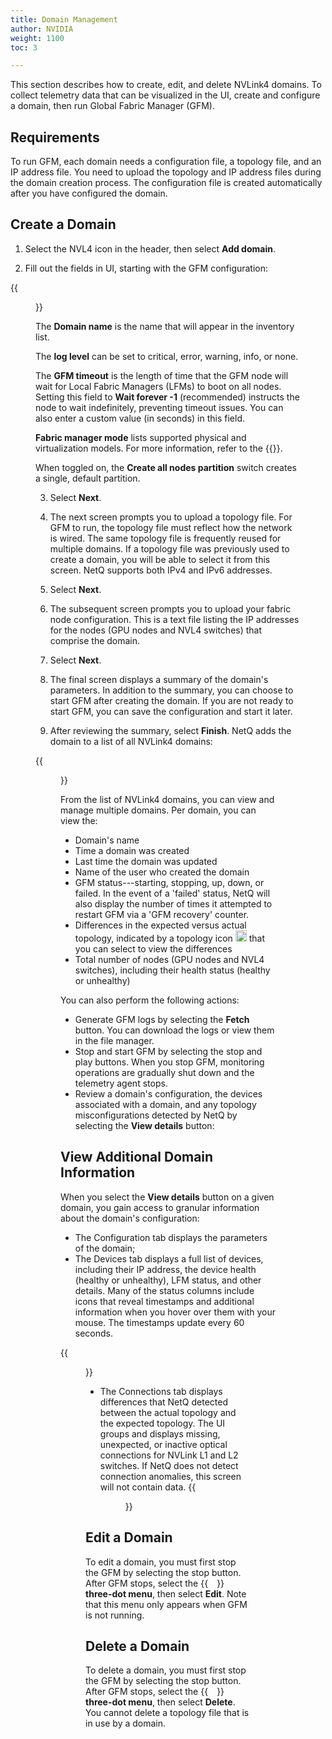 ```yaml
---
title: Domain Management
author: NVIDIA
weight: 1100
toc: 3

---
```


This section describes how to create, edit, and delete NVLink4 domains. To collect telemetry data that can be visualized in the UI, create and configure a domain, then run Global Fabric Manager (GFM).

## Requirements

To run GFM, each domain needs a configuration file, a topology file, and an IP address file. You need to upload the topology and IP address files during the domain creation process. The configuration file is created automatically after you have configured the domain.

## Create a Domain

1. Select the NVL4 icon in the header, then select **Add domain**.

2. Fill out the fields in UI, starting with the GFM configuration:

{{<figure src="/images/netq/domain-first-480.png" alt="wizard prompting user to configure GFM" width="550">}}

The **Domain name** is the name that will appear in the inventory list.

The **log level** can be set to critical, error, warning, info, or none.

The **GFM timeout** is the length of time that the GFM node will wait for Local Fabric Managers (LFMs) to boot on all nodes. Setting this field to **Wait forever -1** (recommended) instructs the node to wait indefinitely, preventing timeout issues. You can also enter a custom value (in seconds) in this field.

**Fabric manager mode** lists supported physical and virtualization models. For more information, refer to the {{<exlink url="https://docs.nvidia.com/datacenter/tesla/pdf/fabric-manager-user-guide.pdf" text="Fabric Manager User Guide">}}.

When toggled on, the **Create all nodes partition** switch creates a single, default partition.

3. Select **Next**.

4. The next screen prompts you to upload a topology file. For GFM to run, the topology file must reflect how the network is wired. The same topology file is frequently reused for multiple domains. If a topology file was previously used to create a domain, you will be able to select it from this screen. NetQ supports both IPv4 and IPv6 addresses.

5. Select **Next**.

6. The subsequent screen prompts you to upload your fabric node configuration. This is a text file listing the IP addresses for the nodes (GPU nodes and NVL4 switches) that comprise the domain. 

7. Select **Next**.

8. The final screen displays a summary of the domain's parameters. In addition to the summary, you can choose to start GFM after creating the domain. If you are not ready to start GFM, you can save the configuration and start it later.

9. After reviewing the summary, select **Finish**. NetQ adds the domain to a list of all NVLink4 domains:

{{<figure src="/images/netq/nvl4-test-domain-480.png" alt="" width="1150">}}

From the list of NVLink4 domains, you can view and manage multiple domains. Per domain, you can view the:

- Domain's name
- Time a domain was created
- Last time the domain was updated
- Name of the user who created the domain
- GFM status---starting, stopping, up, down, or failed. In the event of a 'failed' status, NetQ will also display the number of times it attempted to restart GFM via a 'GFM recovery' counter.
- Differences in the expected versus actual topology, indicated by a topology icon <img src="https://icons.cumulusnetworks.com/01-Interface-Essential/41-Hierachy-Organization/hierarchy.svg" height="18" width="18"/> that you can select to view the differences
- Total number of nodes (GPU nodes and NVL4 switches), including their health status (healthy or unhealthy)

You can also perform the following actions:

- Generate GFM logs by selecting the **Fetch** button. You can download the logs or view them in the file manager. <!--link to file manager section-->
- Stop and start GFM by selecting the stop and play buttons. When you stop GFM, monitoring operations are gradually shut down and the telemetry agent stops.
- Review a domain's configuration, the devices associated with a domain, and any topology misconfigurations detected by NetQ by selecting the **View details** button:

 ## View Additional Domain Information

 When you select the **View details** button on a given domain, you gain access to granular information about the domain's configuration:
<!-- insert pic from functioning setup-->
 - The Configuration tab displays the parameters of the domain; 
 - The Devices tab displays a full list of devices, including their IP address, the device health (healthy or unhealthy), LFM status, and other details. Many of the status columns include icons that reveal timestamps and additional information when you hover over them with your mouse. The timestamps update every 60 seconds.
 <!-- insert pic from functioning setup-->
 {{<figure src="/images/netq/nvlink4-unhealthy.png" alt="devices summary for selected domain, including timestamp for an unhealthy device" width="1050">}}
 - The Connections tab displays differences that NetQ detected between the actual topology and the expected topology. The UI groups and displays missing, unexpected, or inactive optical connections for NVLink L1 and L2 switches. If NetQ does not detect connection anomalies, this screen will not contain data.
{{<figure src="/images/netq/connections-diff-nvlink-480.png" alt="" width="1050">}}

## Edit a Domain

To edit a domain, you must first stop the GFM by selecting the stop button. After GFM stops, select the {{<img src="https://icons.cumulusnetworks.com/01-Interface-Essential/03-Menu/navigation-menu-vertical.svg" height="14" width="14">}} **three-dot menu**, then select **Edit**. Note that this menu only appears when GFM is not running.
## Delete a Domain

To delete a domain, you must first stop the GFM by selecting the stop button. After GFM stops, select the {{<img src="https://icons.cumulusnetworks.com/01-Interface-Essential/03-Menu/navigation-menu-vertical.svg" height="14" width="14">}} **three-dot menu**, then select **Delete**. You cannot delete a topology file that is in use by a domain.
